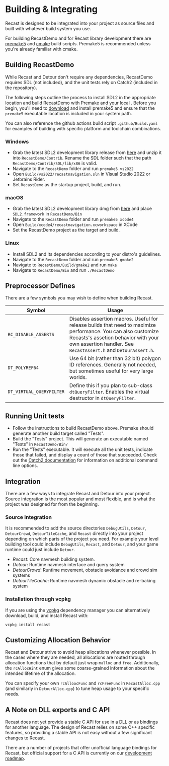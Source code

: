 # Building & Integrating

Recast is designed to be integrated into your project as source files and built with whatever build system you use.

For building RecastDemo and for Recast library development there are [premake5](http://premake.github.io/) and [cmake](https://cmake.org/) build scripts.  Premake5 is recommended unless you're already familiar with cmake.

## Building RecastDemo

While Recast and Detour don't require any dependencies, RecastDemo requires SDL (not included), and the unit tests rely on Catch2 (included in the repository).

The following steps outline the process to install SDL2 in the appropriate location and build RecastDemo with Premake and your local .  Before you begin, you'll need to [download](https://github.com/premake/premake-core/releases) and install premake5 and ensure that the `premake5` executable location is included in your system path.

You can also reference the github actions build script `.github/Build.yaml` for examples of building with specific platform and toolchain combinations.

### Windows

- Grab the latest SDL2 development library release from [here](https://github.com/libsdl-org/SDL) and unzip it into `RecastDemo/Contrib`.  Rename the SDL folder such that the path `RecastDemo/Contrib/SDL/lib/x86` is valid.
- Navigate to the `RecastDemo` folder and run `premake5 vs2022`
- Open `Build/vs2022/recastnavigation.sln` in Visual Studio 2022 or Jetbrains Rider.
- Set `RecastDemo` as the startup project, build, and run.

### macOS

- Grab the latest SDL2 development library dmg from [here](https://github.com/libsdl-org/SDL) and place `SDL2.framework` in `RecastDemo/Bin`
- Navigate to the `RecastDemo` folder and run `premake5 xcode4`
- Open `Build/xcode4/recastnavigation.xcworkspace` in XCode
- Set the RecastDemo project as the target and build.

### Linux

- Install SDL2 and its dependencies according to your distro's guidelines.
- Navigate to the `RecastDemo` folder and run `premake5 gmake2`
- Navigate to `RecastDemo/Build/gmake2` and run `make`
- Navigate to `RecastDemo/Bin` and run `./RecastDemo`

## Preprocessor Defines

There are a few symbols you may wish to define when building Recast.

| Symbol                  | Usage                                                                                                                    |
|-------------------------|--------------------------------------------------------------------------------------------------------------------------|
| `RC_DISABLE_ASSERTS`    | Disables assertion macros. Useful for release builds that need to maximize performance. You can also customize Recasts's assetion behavior with your own assertion handler.  See `RecastAssert.h` and `DetourAssert.h`.
| `DT_POLYREF64`          | Use 64 bit (rather than 32 bit) polygon ID references. Generally not needed, but sometimes useful for very large worlds. |
| `DT_VIRTUAL_QUERYFILTER`| Define this if you plan to sub-class `dtQueryFilter`. Enables the virtual destructor in `dtQueryFilter`.                 |

## Running Unit tests

- Follow the instructions to build RecastDemo above.  Premake should generate another build target called "Tests".
- Build the "Tests" project.  This will generate an executable named "Tests" in `RecastDemo/Bin/`
- Run the "Tests" executable.  It will execute all the unit tests, indicate those that failed, and display a count of those that succeeded.  Check out the [Catch2 documentation](https://github.com/catchorg/Catch2/blob/devel/docs/command-line.md#top) for information on additional command line options.

## Integration

There are a few ways to integrate Recast and Detour into your project.  Source integration is the most popular and most flexible, and is what the project was designed for from the beginning.

### Source Integration

It is recommended to add the source directories `DebugUtils`, `Detour`, `DetourCrowd`, `DetourTileCache`, and `Recast` directly into your project depending on which parts of the project you need. For example your level building tool could include `DebugUtils`, `Recast`, and `Detour`, and your game runtime could just include `Detour`.

- *Recast*: Core navmesh building system.
- *Detour*: Runtime navmesh interface and query system
- *DetourCrowd*: Runtime movement, obstacle avoidance and crowd sim systems
- *DetourTileCache*: Runtime navmesh dynamic obstacle and re-baking system

### Installation through vcpkg

If you are using the [vcpkg](https://github.com/Microsoft/vcpkg/) dependency manager you can alternatively download, build, and install Recast with:

```
vcpkg install recast
```

## Customizing Allocation Behavior

Recast and Detour strive to avoid heap allocations whenever possible.  In the cases where they are needed, all allocations are routed through allocation functions that by default just wrap `malloc` and `free`.  Additionally, the `rcAllocHint` enum gives some coarse-grained information about the intended lifetime of the allocation.  

You can specify your own `rcAlloocFunc` and `rcFreeFunc` in `RecastAlloc.cpp` (and similarly in `DetourAlloc.cpp`) to tune heap usage to your specific needs.

## A Note on DLL exports and C API

Recast does not yet provide a stable C API for use in a DLL or as bindings for another language.  The design of Recast relies on some C++ specific features, so providing a stable API is not easy without a few significant changes to Recast.  

There are a number of projects that offer unofficial language bindings for Recast, but official support for a C API is currently on our [development roadmap](Roadmap.md).